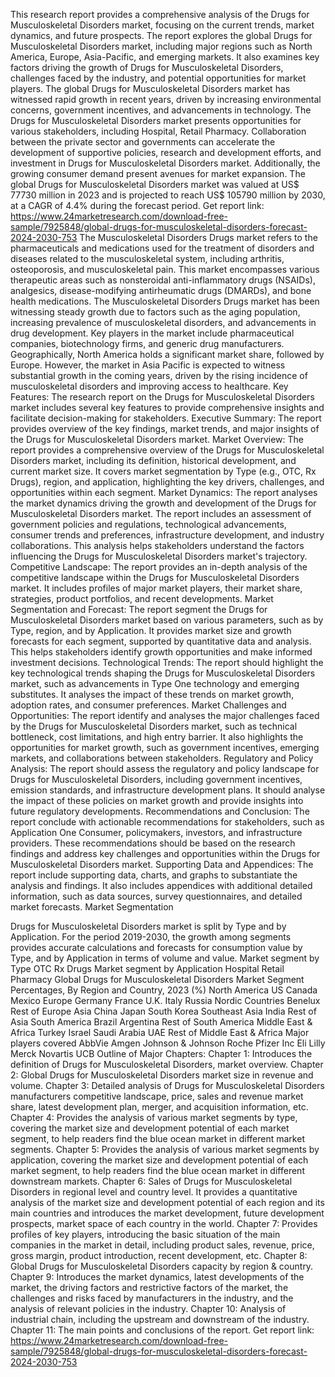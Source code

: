 This research report provides a comprehensive analysis of the Drugs for Musculoskeletal Disorders market, focusing on the current trends, market dynamics, and future prospects. The report explores the global Drugs for Musculoskeletal Disorders market, including major regions such as North America, Europe, Asia-Pacific, and emerging markets. It also examines key factors driving the growth of Drugs for Musculoskeletal Disorders, challenges faced by the industry, and potential opportunities for market players.
The global Drugs for Musculoskeletal Disorders market has witnessed rapid growth in recent years, driven by increasing environmental concerns, government incentives, and advancements in technology. The Drugs for Musculoskeletal Disorders market presents opportunities for various stakeholders, including Hospital, Retail Pharmacy. Collaboration between the private sector and governments can accelerate the development of supportive policies, research and development efforts, and investment in Drugs for Musculoskeletal Disorders market. Additionally, the growing consumer demand present avenues for market expansion.
The global Drugs for Musculoskeletal Disorders market was valued at US$ 77730 million in 2023 and is projected to reach US$ 105790 million by 2030, at a CAGR of 4.4% during the forecast period.
Get report link: https://www.24marketresearch.com/download-free-sample/7925848/global-drugs-for-musculoskeletal-disorders-forecast-2024-2030-753 
The Musculoskeletal Disorders Drugs market refers to the pharmaceuticals and medications used for the treatment of disorders and diseases related to the musculoskeletal system, including arthritis, osteoporosis, and musculoskeletal pain. This market encompasses various therapeutic areas such as nonsteroidal anti-inflammatory drugs (NSAIDs), analgesics, disease-modifying antirheumatic drugs (DMARDs), and bone health medications. The Musculoskeletal Disorders Drugs market has been witnessing steady growth due to factors such as the aging population, increasing prevalence of musculoskeletal disorders, and advancements in drug development. Key players in the market include pharmaceutical companies, biotechnology firms, and generic drug manufacturers. Geographically, North America holds a significant market share, followed by Europe. However, the market in Asia Pacific is expected to witness substantial growth in the coming years, driven by the rising incidence of musculoskeletal disorders and improving access to healthcare.
Key Features:
The research report on the Drugs for Musculoskeletal Disorders market includes several key features to provide comprehensive insights and facilitate decision-making for stakeholders.
Executive Summary: The report provides overview of the key findings, market trends, and major insights of the Drugs for Musculoskeletal Disorders market.
Market Overview: The report provides a comprehensive overview of the Drugs for Musculoskeletal Disorders market, including its definition, historical development, and current market size. It covers market segmentation by Type (e.g., OTC, Rx Drugs), region, and application, highlighting the key drivers, challenges, and opportunities within each segment.
Market Dynamics: The report analyses the market dynamics driving the growth and development of the Drugs for Musculoskeletal Disorders market. The report includes an assessment of government policies and regulations, technological advancements, consumer trends and preferences, infrastructure development, and industry collaborations. This analysis helps stakeholders understand the factors influencing the Drugs for Musculoskeletal Disorders market's trajectory.
Competitive Landscape: The report provides an in-depth analysis of the competitive landscape within the Drugs for Musculoskeletal Disorders market. It includes profiles of major market players, their market share, strategies, product portfolios, and recent developments.
Market Segmentation and Forecast: The report segment the Drugs for Musculoskeletal Disorders market based on various parameters, such as by Type, region, and by Application. It provides market size and growth forecasts for each segment, supported by quantitative data and analysis. This helps stakeholders identify growth opportunities and make informed investment decisions.
Technological Trends: The report should highlight the key technological trends shaping the Drugs for Musculoskeletal Disorders market, such as advancements in Type One technology and emerging substitutes. It analyses the impact of these trends on market growth, adoption rates, and consumer preferences.
Market Challenges and Opportunities: The report identify and analyses the major challenges faced by the Drugs for Musculoskeletal Disorders market, such as technical bottleneck, cost limitations, and high entry barrier. It also highlights the opportunities for market growth, such as government incentives, emerging markets, and collaborations between stakeholders.
Regulatory and Policy Analysis: The report should assess the regulatory and policy landscape for Drugs for Musculoskeletal Disorders, including government incentives, emission standards, and infrastructure development plans. It should analyse the impact of these policies on market growth and provide insights into future regulatory developments.
Recommendations and Conclusion: The report conclude with actionable recommendations for stakeholders, such as Application One Consumer, policymakers, investors, and infrastructure providers. These recommendations should be based on the research findings and address key challenges and opportunities within the Drugs for Musculoskeletal Disorders market.
Supporting Data and Appendices: The report include supporting data, charts, and graphs to substantiate the analysis and findings. It also includes appendices with additional detailed information, such as data sources, survey questionnaires, and detailed market forecasts.
Market Segmentation

Drugs for Musculoskeletal Disorders market is split by Type and by Application. For the period 2019-2030, the growth among segments provides accurate calculations and forecasts for consumption value by Type, and by Application in terms of volume and value.
Market segment by Type
OTC
Rx Drugs
Market segment by Application
Hospital
Retail Pharmacy
Global Drugs for Musculoskeletal Disorders Market Segment Percentages, By Region and Country, 2023 (%)
North America
US
Canada
Mexico
Europe
Germany
France
U.K.
Italy
Russia
Nordic Countries
Benelux
Rest of Europe
Asia
China
Japan
South Korea
Southeast Asia
India
Rest of Asia
South America
Brazil
Argentina
Rest of South America
Middle East & Africa
Turkey
Israel
Saudi Arabia
UAE
Rest of Middle East & Africa
Major players covered
AbbVie
Amgen
Johnson & Johnson
Roche
Pfizer Inc
Eli Lilly
Merck
Novartis
UCB
Outline of Major Chapters:
Chapter 1: Introduces the definition of Drugs for Musculoskeletal Disorders, market overview.
Chapter 2: Global Drugs for Musculoskeletal Disorders market size in revenue and volume.
Chapter 3: Detailed analysis of Drugs for Musculoskeletal Disorders manufacturers competitive landscape, price, sales and revenue market share, latest development plan, merger, and acquisition information, etc.
Chapter 4: Provides the analysis of various market segments by type, covering the market size and development potential of each market segment, to help readers find the blue ocean market in different market segments.
Chapter 5: Provides the analysis of various market segments by application, covering the market size and development potential of each market segment, to help readers find the blue ocean market in different downstream markets.
Chapter 6: Sales of Drugs for Musculoskeletal Disorders in regional level and country level. It provides a quantitative analysis of the market size and development potential of each region and its main countries and introduces the market development, future development prospects, market space of each country in the world.
Chapter 7: Provides profiles of key players, introducing the basic situation of the main companies in the market in detail, including product sales, revenue, price, gross margin, product introduction, recent development, etc.
Chapter 8: Global Drugs for Musculoskeletal Disorders capacity by region & country.
Chapter 9: Introduces the market dynamics, latest developments of the market, the driving factors and restrictive factors of the market, the challenges and risks faced by manufacturers in the industry, and the analysis of relevant policies in the industry.
Chapter 10: Analysis of industrial chain, including the upstream and downstream of the industry.
Chapter 11: The main points and conclusions of the report.
Get report link: https://www.24marketresearch.com/download-free-sample/7925848/global-drugs-for-musculoskeletal-disorders-forecast-2024-2030-753 
